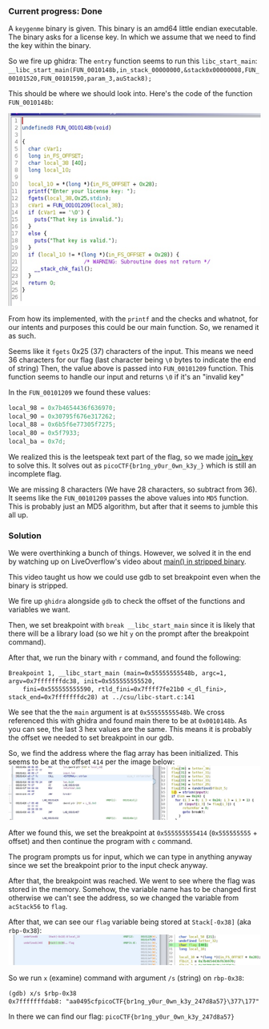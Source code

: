 ### Current progress: Done

A `keygenme` binary is given. This binary is an amd64 little endian executable.
The binary asks for a license key. In which we assume that we need to find the key within the binary.

So we fire up ghidra:
The `entry` function seems to run this `libc_start_main`: 
`__libc_start_main(FUN_0010148b,in_stack_00000000,&stack0x00000008,FUN_00101520,FUN_00101590,param_3,auStack8);`

This should be where we should look into.
Here's the code of the function `FUN_0010148b`:

![FUN_0010148b](fun_1.jpg)

From how its implemented, with the `printf` and the checks and whatnot, for our intents and purposes 
this could be our main function. So, we renamed it as such. 

Seems like it `fgets` 0x25 (37) characters of the input. 
This means we need 36 characters for our flag (last character being `\0` bytes to indicate the end of string)
Then, the value above is passed into `FUN_00101209` function.
This function seems to handle our input and returns `\0` if it's an "invalid key"

In the `FUN_00101209` we found these values:
```c
local_98 = 0x7b4654436f636970;
local_90 = 0x30795f676e317262;
local_88 = 0x6b5f6e77305f7275;
local_80 = 0x5f7933;
local_ba = 0x7d;
```

We realized this is the leetspeak text part of the flag, so we made [join_key](join_key.py) to solve this.
It solves out as `picoCTF{br1ng_y0ur_0wn_k3y_}` which is still an incomplete flag.

We are missing 8 characters (We have 28 characters, so subtract from 36).
It seems like the `FUN_00101209` passes the above values into `MD5` function.
This is probably just an MD5 algorithm, but after that it seems to jumble this all up.

### Solution
We were overthinking a bunch of things. However, we solved it in the end by watching up on LiveOverflow's video about [main() in stripped binary](https://youtu.be/N1US3c6CpSw).

This video taught us how we could use gdb to set breakpoint even when the binary is stripped.

We fire up `ghidra` alongside `gdb` to check the offset of the functions and variables we want.

Then, we set breakpoint with `break __libc_start_main` since it is likely that there will be a library load (so we hit `y` on the prompt after the breakpoint command).

After that, we run the binary with `r` command, and found the following:
```
Breakpoint 1, __libc_start_main (main=0x55555555548b, argc=1, argv=0x7fffffffdc38, init=0x555555555520,
    fini=0x555555555590, rtld_fini=0x7ffff7fe21b0 <_dl_fini>, stack_end=0x7fffffffdc28) at ../csu/libc-start.c:141
``` 

We see that the the `main` argument is at `0x55555555548b`. We cross referenced this with ghidra and found main there to be at `0x0010148b`. 
As you can see, the last 3 hex values are the same. This means it is probably the offset we needed to set breakpoint in our gdb.

So, we find the address where the flag array has been initialized.
This seems to be at the offset `414` per the image below:
![flag_offset](flag_loaded.jpg)

After we found this, we set the breakpoint at `0x555555555414` (`0x555555555` + offset) and then continue the program with `c` command.

The program prompts us for input, which we can type in anything anyway since we set the breakpoint prior to the input check anyway.

After that, the breakpoint was reached. We went to see where the flag was stored in the memory. Somehow, the variable name has to be changed first otherwise we can't see the address, so we changed the variable from `acStack56` to `flag`.

After that, we can see our `flag` variable being stored at `Stack[-0x38]` (aka `rbp-0x38`):
![flag_from_rbp](flag_rbp.jpg)


So we run `x` (examine) command with argument `/s` (string) on `rbp-0x38`:
```
(gdb) x/s $rbp-0x38
0x7fffffffdab8: "aa0495cfpicoCTF{br1ng_y0ur_0wn_k3y_247d8a57}\377\177"
```

In there we can find our flag: `picoCTF{br1ng_y0ur_0wn_k3y_247d8a57}`